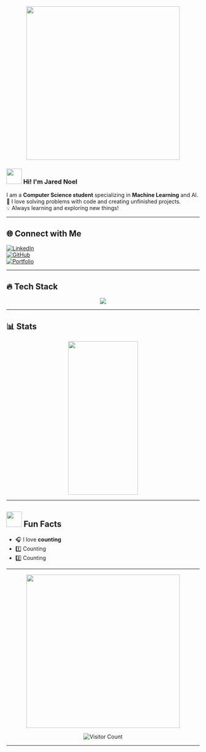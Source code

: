 <div align="center">
  <img src="https://media.giphy.com/media/QTfX9Ejfra3ZmNxh6B/giphy.gif" width="400px">
</div>

### <img src="https://media3.giphy.com/media/v1.Y2lkPTc5MGI3NjExcXY3cGplMTd1OXlmMDVtcXltZGFxaXJvamhkaXdleTR1Y2p2ZGs1ayZlcD12MV9pbnRlcm5hbF9naWZfYnlfaWQmY3Q9Zw/aDS4z67KKaumbMVanT/giphy.gif" width="40px"> **Hi! I'm Jared Noel**  
I am a **Computer Science student** specializing in **Machine Learning** and AI.  
🔬 I love solving problems with code and creating unfinished projects.  
💡 Always learning and exploring new things!  

---

## 🌐 **Connect with Me**
[![LinkedIn](https://img.shields.io/badge/LinkedIn-%230077B5.svg?style=for-the-badge&logo=linkedin&logoColor=white)](https://linkedin.com/in/AshenDary)  
[![GitHub](https://img.shields.io/badge/GitHub-%2312100E.svg?style=for-the-badge&logo=github&logoColor=white)](https://github.com/AshenDary)  
[![Portfolio](https://img.shields.io/badge/Portfolio-%2312100E.svg?style=for-the-badge&logo=firefox&logoColor=white)](https://i.dell.com/sites/csimages/App-Merchandizing_esupport_flatcontent_global_Images/all/bluescreen.png)

---

## 🔥 **Tech Stack**  
<div align="center">
  <img src="https://skillicons.dev/icons?i=python,java,c,cs,html,css,js,git,github" />
</div>

---

## 📊 **Stats**  
<div align="center">
  <img src="https://github-readme-stats.vercel.app/api?username=AshenDary&theme=nightowl&hide_border=false&include_all_commits=true&count_private=true" width="60%" height="400px">
</div>

---

## <img src="https://media4.giphy.com/media/v1.Y2lkPTc5MGI3NjExY3NzbHAwNDJ2MXpzMXp5enp1MW4ycWNjZTBqemUwdWt3cWFrdHFmMCZlcD12MV9pbnRlcm5hbF9naWZfYnlfaWQmY3Q9Zw/3ohc19gFwOaQWePTcQ/giphy.gif" width="40px"> **Fun Facts**
- 🎧 I love **counting**  
- 1️⃣ Counting   
- 2️⃣ Counting 

---

<div align="center">
  <img src="https://media.tenor.com/XPRG-4ujVMIAAAAM/cat-work-in-progress.gif" width="400px">

  ![Visitor Count](https://profile-counter.glitch.me/AshenDary/count.svg)
  
</div>

---

